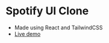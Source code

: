 # Spotify UI Clone
- Made using React and TailwindCSS
- [Live demo](https://spotify-ui-clone-ver.vercel.app/)
